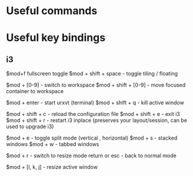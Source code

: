 # Useful commands



# Useful key bindings

## i3 

  $mod+f fullscreen toggle
  $mod + shift + space - toggle tiling / floating

  $mod + [0-9] - switch to workspace
  $mod + shift + [0-9] - move focused container to workspace

  $mod + enter - start urxvt (terminal)
  $mod + shift + q - kill active window

  $mod + shift + c - reload the configuration file
  $mod + shift + e - exit i3
  $mod + shift + r - restart i3 inplace (preserves your layout/session, can be used to upgrade i3)

  $mod + e - toggle split mode (vertical , horizontal)
  $mod + s - stacked windows
  $mod + w - tabbed windows

  $mod + r - switch to resize mode
  return or esc - back to normal mode

  $mod + [l, k, j] - resize active window
